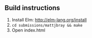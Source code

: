 Build instructions
------------------

1. Install Elm: http://elm-lang.org/install
2. `cd submissions/mattjbray && make`
3. Open index.html